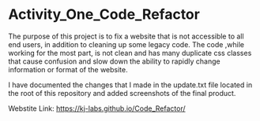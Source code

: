 # Activity_One_Code_Refactor

The purpose of this project is to fix a website that is not accessible to all end users, in addition to cleaning up some legacy code. The code ,while working for the most part, is not clean and has many duplicate css classes that cause confusion and slow down the ability to rapidly change information or format of the website. 

I have documented the changes that I made in the update.txt file located in the root of this repository and added screenshots of the final product. 

Webstite Link: https://kj-labs.github.io/Code_Refactor/
